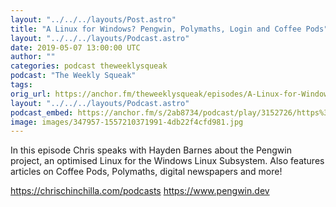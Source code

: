 ```yaml
---
layout: "../../../layouts/Post.astro"
title: "A Linux for Windows? Pengwin, Polymaths, Login and Coffee Pods"
layout: "../../../layouts/Podcast.astro"
date: 2019-05-07 13:00:00 UTC
author: ""
categories: podcast theweeklysqueak
podcast: "The Weekly Squeak"
tags:
orig_url: https://anchor.fm/theweeklysqueak/episodes/A-Linux-for-Windows--Pengwin--Polymaths--Login-and-Coffee-Pods-e3uncm
layout: "../../../layouts/Podcast.astro"
podcast_embed: https://anchor.fm/s/2ab8734/podcast/play/3152726/https%3A%2F%2Fd3ctxlq1ktw2nl.cloudfront.net%2Fstaging%2F2019-4-6%2F14159766-44100-2-f39b7708bf6d3.m4a
image: images/347957-1557210371991-4db22f4cfd981.jpg
---
```

In this episode Chris speaks with Hayden Barnes about the Pengwin project, an optimised Linux for the Windows Linux Subsystem. Also features articles on Coffee Pods, Polymaths, digital newspapers and more!

https://chrischinchilla.com/podcasts
https://www.pengwin.dev